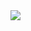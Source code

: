 <img src="https://user-images.githubusercontent.com/80210946/208114974-2444b6ae-db1f-44c0-9462-088ddac48019.png" />
